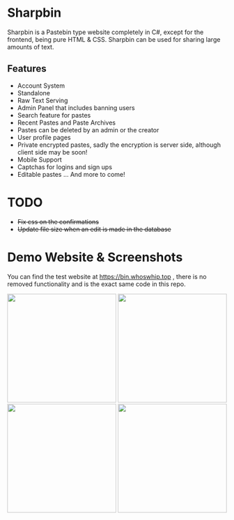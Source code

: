 # Sharpbin  
Sharpbin is a Pastebin type website completely in C#, except for the frontend, being pure HTML & CSS. 
Sharpbin can be used for sharing large amounts of text.
## Features
- Account System
- Standalone
- Raw Text Serving
- Admin Panel that includes banning users
- Search feature for pastes
- Recent Pastes and Paste Archives
- Pastes can be deleted by an admin or the creator
- User profile pages
- Private encrypted pastes, sadly the encryption is server side, although client side may be soon!
- Mobile Support
- Captchas for logins and sign ups
- Editable pastes
... And more to come!

# TODO
- ~~Fix css on the confirmations~~
- ~~Update file size when an edit is made in the database~~

# Demo Website & Screenshots
You can find the test website at https://bin.whoswhip.top , there is no removed functionality and is the exact same code in this repo.
<div>
  <img src="https://github.com/user-attachments/assets/07a28669-3f93-4f79-a3a4-652feab0bbd2" style="width: 250px;">
  <img src="https://github.com/user-attachments/assets/638d5bab-c967-4856-8ec4-47f4d907aec4" style="width: 250px;">
  <img src="https://github.com/user-attachments/assets/972b82fa-38ca-41bd-9f65-c8d291bd32e4" style="width: 250px;">
  <img src="https://github.com/user-attachments/assets/72829045-97da-453b-89c1-ed901c7d840e" style="width: 250px;">

</div>

